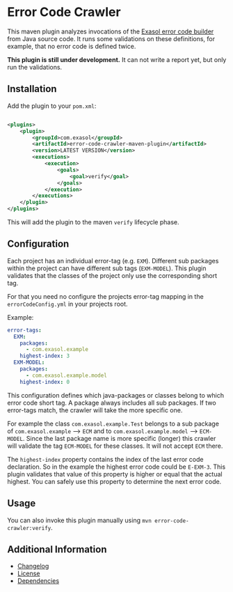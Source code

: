# Error Code Crawler

This maven plugin analyzes invocations of the [Exasol error code builder](https://github.com/exasol/error-reporting-java/) from Java source code. It runs some validations on these definitions, for example, that no error code is defined twice.

**This plugin is still under development.** It can not write a report yet, but only run the validations.

## Installation

Add the plugin to your `pom.xml`:

```xml

<plugins>
    <plugin>
        <groupId>com.exasol</groupId>
        <artifactId>error-code-crawler-maven-plugin</artifactId>
        <version>LATEST VERSION</version>
        <executions>
            <execution>
                <goals>
                    <goal>verify</goal>
                </goals>
            </execution>
        </executions>
    </plugin>
</plugins>
```

This will add the plugin to the maven `verify` lifecycle phase.

## Configuration

Each project has an individual error-tag (e.g. `EXM`). Different sub packages within the project can have different sub tags (`EXM-MODEL`). This plugin validates that the classes of the project only use the corresponding short tag.

For that you need no configure the projects error-tag mapping in the `errorCodeConfig.yml` in your projects root.

Example:

```yaml
error-tags:
  EXM:
    packages:
      - com.exasol.example
    highest-index: 3
  EXM-MODEL:
    packages:
      - com.exasol.example.model
    highest-index: 0
```

This configuration defines which java-packages or classes belong to which error code short tag. A package always includes all sub packages. If two error-tags match, the crawler will take the more specific one.

For example the class `com.exasol.example.Test` belongs to a sub package of `com.exasol.example` --> `ECM` and to `com.exasol.example.model` --> `ECM-MODEL`. Since the last package name is more specific (longer) this crawler will validate the tag `ECM-MODEL` for these classes. It will not accept `ECM` there.

The `highest-index` property contains the index of the last error code declaration. So in the example the highest error code could be `E-EXM-3`. This plugin validates that value of this property is higher or equal that the actual highest. You can safely use this property to determine the next error code.

## Usage

You can also invoke this plugin manually using `mvn error-code-crawler:verify`.

## Additional Information

* [Changelog](doc/changes/changelog.md)
* [License](LICENSE)
* [Dependencies](NOTICE)
